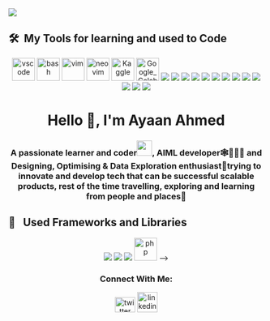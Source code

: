 <!-- ### Hi there 👋 

**Ayaan5711/Ayaan5711 ** is a ✨ _special_ ✨ repository because its `README.md` (this file) appears on your GitHub profile.

Here are some ideas to get you started:

- 🔭 I’m currently working on ...
- 🌱 I’m currently learning ...
- 👯 I’m looking to collaborate on ...
- 🤔 I’m looking for help with ...
- 💬 Ask me about ...
- 📫 How to reach me: ...
- 😄 Pronouns: ...
- ⚡ Fun fact: ...
-->



<!-- Header -->
<img src="https://capsule-render.vercel.app/api?type=waving&color=random&height=200&section=header&text=Holla%20Amigo📫!!&animation=fadeIn" />

<!-- Body -->
<h2> 🛠 &nbsp;My Tools for learning and used to Code</h2>
<p align="center">
  <img src="https://cdn.jsdelivr.net/gh/devicons/devicon/icons/vscode/vscode-original.svg" alt="vscode" width="45" height="45"/>
  <img src="https://cdn.jsdelivr.net/gh/devicons/devicon/icons/bash/bash-original.svg" alt="bash" width="45" height="45"/>
  <img src="https://cdn.jsdelivr.net/gh/devicons/devicon/icons/vim/vim-original.svg" alt="vim" width="45" height="45"/>
  <img src="https://upload.wikimedia.org/wikipedia/commons/3/3a/Neovim-mark.svg" alt="neovim" width="45" height="45"/>
  <img src="https://upload.wikimedia.org/wikipedia/commons/7/7c/Kaggle_logo.png" alt="Kaggle" width="45" height="45"/>
  <img src="https://upload.wikimedia.org/wikipedia/commons/d/d0/Google_Colaboratory_SVG_Logo.svg" alt="Google_Colab" width="45" height="45"/>
  <img src="https://img.shields.io/badge/Blogger-FF5722?style=for-the-badge&logo=blogger&logoColor=white"/>
  <img src="https://img.shields.io/badge/Medium-12100E?style=for-the-badge&logo=medium&logoColor=white"/>
  <img src="https://img.shields.io/badge/Codewars-B1361E?style=for-the-badge&logo=codewars&logoColor=grey"/>
  <img src="https://img.shields.io/badge/coding%20ninjas-DD6620?style=for-the-badge&logo=codingninjas&logoColor=white"/>
  <img src="https://img.shields.io/badge/Coursera-%230056D2.svg?style=for-the-badge&logo=Coursera&logoColor=white"/>
  <img src="https://img.shields.io/badge/Datacamp-05192D?style=for-the-badge&logo=datacamp&logoColor=03E860"/>
  <img src="https://img.shields.io/badge/edX-%2302262B.svg?style=for-the-badge&logo=edX&logoColor=white"/>
  <img src="FreeCodeCamp](https://img.shields.io/badge/Freecodecamp-%23123.svg?&style=for-the-badge&logo=freecodecamp&logoColor=green"/>
  <img src="GeeksForGeeks](https://img.shields.io/badge/GeeksforGeeks-gray?style=for-the-badge&logo=geeksforgeeks&logoColor=35914c"/>
  <img src="https://img.shields.io/badge/Udemy-A435F0?style=for-the-badge&logo=Udemy&logoColor=white"/>
  <img src="https://img.shields.io/badge/-Stackoverflow-FE7A16?style=for-the-badge&logo=stack-overflow&logoColor=white"/>
  <img src="https://img.shields.io/badge/LeetCode-000000?style=for-the-badge&logo=LeetCode&logoColor=#d16c06"/>
  <img src="https://img.shields.io/badge/-Hackerrank-2EC866?style=for-the-badge&logo=HackerRank&logoColor=white"/>
  </p>
  
<h1 align="center">Hello  👋, I'm Ayaan Ahmed</h1>
<h3 align="center">A passionate learner and coder<img src="https://media.giphy.com/media/WUlplcMpOCEmTGBtBW/giphy.gif" width="30">, AIML developer🕸👨🏼‍💻 and Designing, Optimising & Data Exploration enthusiast🤖trying to innovate and develop tech that can be successful scalable products, rest of the time travelling, exploring and learning from people and places👯 </h3>



<h2> 🔭 &nbsp; Used Frameworks and Libraries </h2>
<p align="center">
  <img src="/>
  <img src="/>
  <img src="/>
  <img src="/>
  <img src="/>
  <img src="/>
  <img src="/>
  
  <!-- <img src="https://cdn.jsdelivr.net/gh/devicons/devicon/icons/php/php-original.svg" alt="php" width="45" height="45"/> -->
</p> 

<h3 align="Center">Connect With Me:</h3>
<p align="center">   
<a href="https://x.com/_blueand_grey" target="_blank"><img src="https://cdn.jsdelivr.net/gh/devicons/devicon/icons/twitter/twitter-original.svg" alt="twitter" width="40" height="30" /></a>
<a href="https://www.linkedin.com/in/ayaan-ahmed-70a5b0157/" target="_blank"><img src="https://cdn.jsdelivr.net/gh/devicons/devicon/icons/linkedin/linkedin-original.svg" alt="linkedin" width="40" height="40" /></a>
</p>

